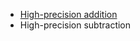 - [High-precision addition](https://github.com/lo0b0o/dsa/tree/main/lg1601)
- High-precision subtraction
